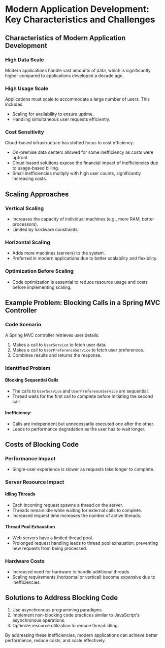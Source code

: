 # Modern Application Development: Key Characteristics and Challenges

## Characteristics of Modern Application Development

### High Data Scale
Modern applications handle vast amounts of data, which is significantly higher compared to applications developed a decade ago.

### High Usage Scale
Applications must scale to accommodate a large number of users. This includes:
- Scaling for availability to ensure uptime.
- Handling simultaneous user requests efficiently.

### Cost Sensitivity
Cloud-based infrastructure has shifted focus to cost efficiency:
- On-premise data centers allowed for some inefficiency as costs were upfront.
- Cloud-based solutions expose the financial impact of inefficiencies due to usage-based billing.
- Small inefficiencies multiply with high user counts, significantly increasing costs.

## Scaling Approaches

### Vertical Scaling
- Increases the capacity of individual machines (e.g., more RAM, better processors).
- Limited by hardware constraints.

### Horizontal Scaling
- Adds more machines (servers) to the system.
- Preferred in modern applications due to better scalability and flexibility.

### Optimization Before Scaling
- Code optimization is essential to reduce resource usage and costs before implementing scaling.

## Example Problem: Blocking Calls in a Spring MVC Controller

### Code Scenario
A Spring MVC controller retrieves user details:
1. Makes a call to `UserService` to fetch user data.
2. Makes a call to `UserPreferenceService` to fetch user preferences.
3. Combines results and returns the response.

### Identified Problem
#### Blocking Sequential Calls
- The calls to `UserService` and `UserPreferenceService` are sequential.
- Thread waits for the first call to complete before initiating the second call.

#### Inefficiency:
- Calls are independent but unnecessarily executed one after the other.
- Leads to performance degradation as the user has to wait longer.

## Costs of Blocking Code

### Performance Impact
- Single-user experience is slower as requests take longer to complete.

### Server Resource Impact
#### Idling Threads
- Each incoming request spawns a thread on the server.
- Threads remain idle while waiting for external calls to complete.
- Increased request time increases the number of active threads.

#### Thread Pool Exhaustion
- Web servers have a limited thread pool.
- Prolonged request handling leads to thread pool exhaustion, preventing new requests from being processed.

### Hardware Costs
- Increased need for hardware to handle additional threads.
- Scaling requirements (horizontal or vertical) become expensive due to inefficiencies.

## Solutions to Address Blocking Code
1. Use asynchronous programming paradigms.
2. Implement non-blocking code practices similar to JavaScript's asynchronous operations.
3. Optimize resource utilization to reduce thread idling.

By addressing these inefficiencies, modern applications can achieve better performance, reduce costs, and scale effectively.
